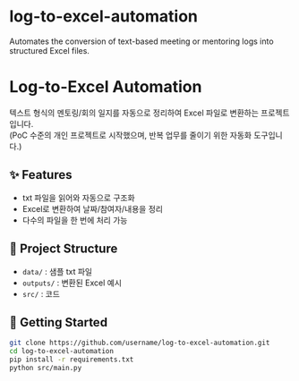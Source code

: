 # log-to-excel-automation
Automates the conversion of text-based meeting or mentoring logs into structured Excel files.

# Log-to-Excel Automation

텍스트 형식의 멘토링/회의 일지를 자동으로 정리하여 Excel 파일로 변환하는 프로젝트입니다.  
(PoC 수준의 개인 프로젝트로 시작했으며, 반복 업무를 줄이기 위한 자동화 도구입니다.)

## ✨ Features
- txt 파일을 읽어와 자동으로 구조화
- Excel로 변환하여 날짜/참여자/내용을 정리
- 다수의 파일을 한 번에 처리 가능

## 📂 Project Structure
- `data/` : 샘플 txt 파일
- `outputs/` : 변환된 Excel 예시
- `src/` : 코드

## 🚀 Getting Started
```bash
git clone https://github.com/username/log-to-excel-automation.git
cd log-to-excel-automation
pip install -r requirements.txt
python src/main.py
